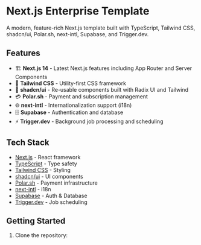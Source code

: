 # Next.js Enterprise Template

A modern, feature-rich Next.js template built with TypeScript, Tailwind CSS, shadcn/ui, Polar.sh, next-intl, Supabase, and Trigger.dev.

## Features

- 🏗️ **Next.js 14** - Latest Next.js features including App Router and Server Components
- 🎨 **Tailwind CSS** - Utility-first CSS framework
- 🧩 **shadcn/ui** - Re-usable components built with Radix UI and Tailwind
- 💳 **Polar.sh** - Payment and subscription management
- 🌐 **next-intl** - Internationalization support (i18n)
- 🗄️ **Supabase** - Authentication and database
- ⚡ **Trigger.dev** - Background job processing and scheduling

## Tech Stack

- [Next.js](https://nextjs.org/) - React framework
- [TypeScript](https://www.typescriptlang.org/) - Type safety
- [Tailwind CSS](https://tailwindcss.com/) - Styling
- [shadcn/ui](https://ui.shadcn.com/) - UI components
- [Polar.sh](https://polar.sh/) - Payment infrastructure
- [next-intl](https://next-intl-docs.vercel.app/) - i18n
- [Supabase](https://supabase.com/) - Auth & Database
- [Trigger.dev](https://trigger.dev/) - Job scheduling

## Getting Started

1. Clone the repository:

